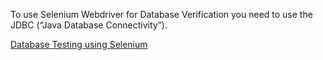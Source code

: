 To use Selenium Webdriver for Database Verification you need to use the JDBC (“Java Database Connectivity”).

[Database Testing using Selenium](https://www.guru99.com/database-testing-using-selenium-step-by-step-guide.html)
